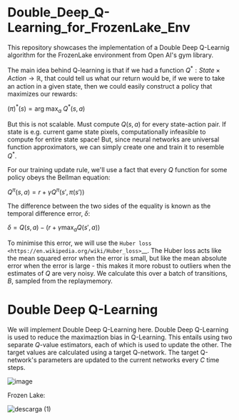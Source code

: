 # Double_Deep_Q-Learning_for_FrozenLake_Env
This repository showcases the implementation of a Double Deep Q-Learnig algorithm for the FrozenLake environment from Open AI's gym library.

The main idea behind Q-learning is that if we had a function $Q^*: State \times Action \rightarrow \mathbb{R}$, that could tell us what our return would be, if we were to take an action in a given state, then we could easily construct a policy that maximizes our rewards:

$(\pi)^*(s) = \arg\!\max_a \ Q^*(s, a)$

But this is not scalable. Must compute $Q(s,a)$ for every state-action pair. If state is e.g. current game state pixels, computationally infeasible to compute for entire state space! But, since neural networks are universal function approximators, we can simply create one and train it to resemble $Q^*$.

For our training update rule, we'll use a fact that every $Q$ function for some policy obeys the Bellman equation:

$Q^{\pi}(s, a) = r + \gamma Q^{\pi}(s', \pi(s'))$

The difference between the two sides of the equality is known as the temporal difference error, $\delta$:

$\delta = Q(s, a) - (r + \gamma \max_a Q(s', a))$

To minimise this error, we will use the `Huber loss <https://en.wikipedia.org/wiki/Huber_loss>`__. The Huber loss acts like the mean squared error when the error is small, but like the mean absolute error when the error is large - this makes it more robust to outliers when the estimates of $Q$ are very noisy. We calculate this over a batch of transitions, $B$, sampled from the replaymemory.

# Double Deep Q-Learning

We will implement Double Deep Q-Learning here. Double Deep Q-Learning is used to reduce the maximaztion bias in Q-Learning. This entails using two separate $Q$-value estimators, each of which is used to update the other. The target values are calculated using a target Q-network. The target Q-network's parameters are updated to the current networks every $C$ time steps.

![image](https://github.com/M4mbo/Double_Deep_Q-Learning_for_FrozenLake_Env/assets/115642529/a044aa38-dc09-45c4-96f1-7688e795b1a2)

Frozen Lake:

![descarga (1)](https://github.com/M4mbo/Double_Deep_Q-Learning_for_FrozenLake_Env/assets/115642529/1cca1f96-a6fd-4a88-a2d5-aded5ae8ba86)


